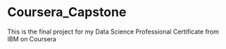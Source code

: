 # Coursera_Capstone
This is the final project for my Data Science Professional Certificate from IBM on Coursera 
